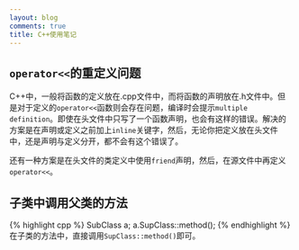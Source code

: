 ```yaml
---
layout: blog
comments: true
title: C++使用笔记
---
```


## `operator<<`的重定义问题
C++中，一般将函数的定义放在.cpp文件中，而将函数的声明放在.h文件中。但是对于定义的`operator<<`函数则会存在问题，编译时会提示`multiple definition`。即使在头文件中只写了一个函数声明，也会有这样的错误。解决的方案是在声明或定义之前加上`inline`关键字，然后，无论你把定义放在头文件中，还是声明与定义分开，都不会有这个错误了。

还有一种方案是在头文件的类定义中使用`friend`声明，然后，在源文件中再定义`operator<<`。

## 子类中调用父类的方法
{% highlight cpp %}
SubClass a;
a.SupClass::method();
{% endhighlight %}
在子类的方法中，直接调用`SupClass::method()`即可。

